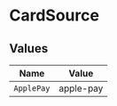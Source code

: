 # CardSource


## Values

| Name       | Value      |
| ---------- | ---------- |
| `ApplePay` | apple-pay  |